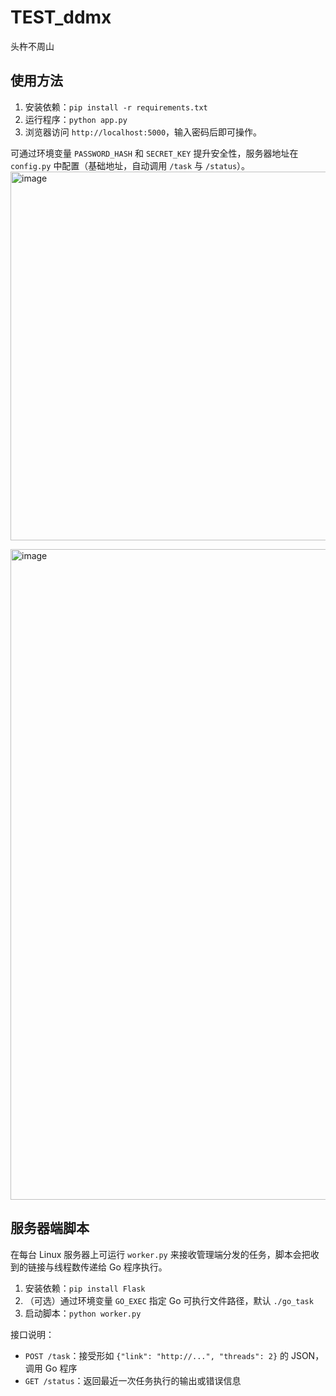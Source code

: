 # TEST_ddmx

头杵不周山

## 使用方法

1. 安装依赖：`pip install -r requirements.txt`
2. 运行程序：`python app.py`
3. 浏览器访问 `http://localhost:5000`，输入密码后即可操作。

可通过环境变量 `PASSWORD_HASH` 和 `SECRET_KEY` 提升安全性，服务器地址在 `config.py` 中配置（基础地址，自动调用 `/task` 与 `/status`）。
<img width="929" height="590" alt="image" src="https://github.com/user-attachments/assets/f99b7275-50be-4c84-ab23-fa2282e94938" />

<img width="1272" height="1041" alt="image" src="https://github.com/user-attachments/assets/b90ba97b-0c2f-47a6-af23-a41e5337a79d" />

## 服务器端脚本

在每台 Linux 服务器上可运行 `worker.py` 来接收管理端分发的任务，脚本会把收到的链接与线程数传递给 Go 程序执行。

1. 安装依赖：`pip install Flask`
2. （可选）通过环境变量 `GO_EXEC` 指定 Go 可执行文件路径，默认 `./go_task`
3. 启动脚本：`python worker.py`

接口说明：

- `POST /task`：接受形如 `{"link": "http://...", "threads": 2}` 的 JSON，调用 Go 程序
- `GET /status`：返回最近一次任务执行的输出或错误信息
